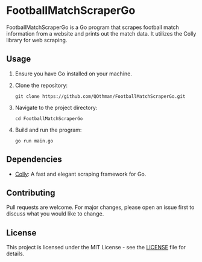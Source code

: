 # FootballMatchScraperGo

FootballMatchScraperGo is a Go program that scrapes football match information from a website and prints out the match data. It utilizes the Colly library for web scraping.

## Usage

1. Ensure you have Go installed on your machine.
2. Clone the repository:

    ```
    git clone https://github.com/QOthman/FootballMatchScraperGo.git
    ```

3. Navigate to the project directory:

    ```
    cd FootballMatchScraperGo
    ```

4. Build and run the program:

    ```
    go run main.go
    ```

## Dependencies

- [Colly](https://github.com/gocolly/colly): A fast and elegant scraping framework for Go.

## Contributing

Pull requests are welcome. For major changes, please open an issue first to discuss what you would like to change.

## License

This project is licensed under the MIT License - see the [LICENSE](LICENSE) file for details.
